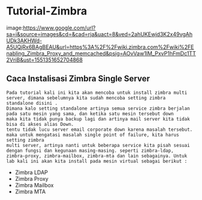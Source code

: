 # Tutorial-Zimbra

image:https://www.google.com/url?sa=i&source=images&cd=&cad=rja&uact=8&ved=2ahUKEwjd3K2x49vgAhUDk3AKHWd-A5UQjRx6BAgBEAU&url=https%3A%2F%2Fwiki.zimbra.com%2Fwiki%2FEnabling_Zimbra_Proxy_and_memcached&psig=AOvVaw1lM_PxvP1hFmDc1TT2VriB&ust=1551351652704868

## Caca Instalisasi Zimbra Single Server

    Pada tutorial kali ini kita akan mencoba untuk install zimbra multi server, dimana sebelumnya kita sudah mencoba setting zimbra             standalone disini . 
    Dimana kalo setting standalone artinya semua service zimbra berjalan pada satu mesin yang sama, dan ketika satu mesin tersebut down
    maka kita tidak punya backup lagi dan artinya mail server kita tidak bisa di akses alias Down. 
    tentu tidak lucu server email corporate down karena masalah tersebut. maka untuk mengatasi masalah single point of failure, kita harus
    setting zimbra       
    multi server, artinya nanti untuk beberapa service kita pisah sesuai dengan fungsi dan kegunaan masing-masing. seperti zimbra-ldap,         zimbra-proxy, zimbra-mailbox, zimbra-mta dan lain sebagainya. Untuk lab kali ini akan kita install pada mesin virtual sebagai berikut :

* Zimbra LDAP
* Zimbra Proxy
* Zimbra Mailbox
* Zimbra MTA

